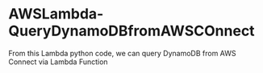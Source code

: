 # AWSLambda-QueryDynamoDBfromAWSCOnnect
From this Lambda python code, we can query DynamoDB from AWS Connect via Lambda Function 
